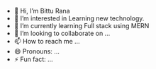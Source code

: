 - 👋 Hi, I’m Bittu Rana
- 👀 I’m interested in Learning new technology.
- 🌱 I’m currently learning Full stack using MERN
- 💞️ I’m looking to collaborate on ...
- 📫 How to reach me ...
- 😄 Pronouns: ...
- ⚡ Fun fact: ...

<!---
bitturana-ab/bitturana-ab is a ✨ special ✨ repository because its `README.md` (this file) appears on your GitHub profile.
You can click the Preview link to take a look at your changes.
--->
